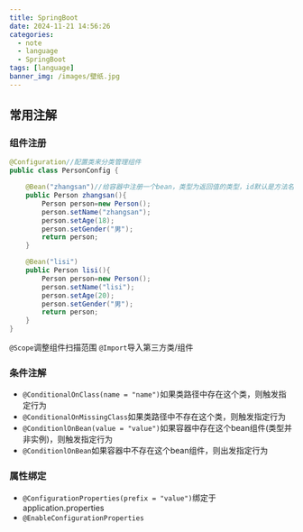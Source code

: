 ```yaml
---
title: SpringBoot
date: 2024-11-21 14:56:26
categories:
  - note
  - language
  - SpringBoot
tags: [language]
banner_img: /images/壁纸.jpg
---
```


## 常用注解

### 组件注册

```java
@Configuration//配置类来分类管理组件
public class PersonConfig {

    @Bean("zhangsan")//给容器中注册一个bean，类型为返回值的类型，id默认是方法名
    public Person zhangsan(){
        Person person=new Person();
        person.setName("zhangsan");
        person.setAge(18);
        person.setGender("男");
        return person;
    }

    @Bean("lisi")
    public Person lisi(){
        Person person=new Person();
        person.setName("lisi");
        person.setAge(20);
        person.setGender("男");
        return person;
    }
}
```

`@Scope`调整组件扫描范围 `@Import`导入第三方类/组件

### 条件注解

- `@ConditionalOnClass(name = "name")`如果类路径中存在这个类，则触发指定行为
- `@ConditionalOnMissingClass`如果类路径中不存在这个类，则触发指定行为
- `@ConditionlOnBean(value = "value")`如果容器中存在这个bean组件(类型并非实例)，则触发指定行为
- `@ConditionlOnBean`如果容器中不存在这个bean组件，则出发指定行为

### 属性绑定

- `@ConfigurationProperties(prefix = "value")`绑定于application.properties
- `@EnableConfigurationProperties`